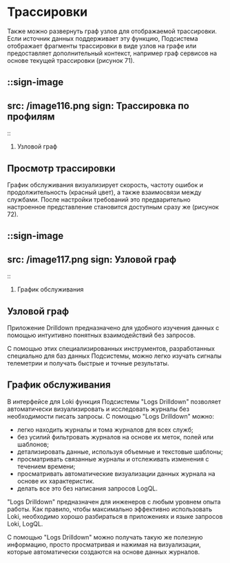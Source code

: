 # Трассировки

Также можно развернуть граф узлов для отображаемой трассировки. Если источник данных поддерживает эту функцию, Подсистема отображает фрагменты трассировки в виде узлов на графе или предоставляет дополнительный контекст, например граф сервисов на основе текущей трассировки (рисунок 71).

::sign-image
---
src: /image116.png
sign: Трассировка по профилям
---
::

1. Узловой граф

## Просмотр трассировки

График обслуживания визуализирует скорость, частоту ошибок и продолжительность (красный цвет), а также взаимосвязи между службами. После настройки требований это предварительно настроенное представление становится доступным сразу же (рисунок 72).

::sign-image
---
src: /image117.png
sign: Узловой граф
---
::

1. График обслуживания

## Узловой граф

Приложение Drilldown предназначено для удобного изучения данных с помощью интуитивно понятных взаимодействий без запросов.

С помощью этих специализированных инструментов, разработанных специально для баз данных Подсистемы, можно легко изучать сигналы телеметрии и получать быстрые и точные результаты.

## График обслуживания

В интерфейсе для Loki функция Подсистемы "Logs Drilldown" позволяет автоматически визуализировать и исследовать журналы без необходимости писать запросы. С помощью "Logs Drilldown" можно:

- легко находить журналы и тома журналов для всех служб;
- без усилий фильтровать журналов на основе их меток, полей или шаблонов;
- детализировать данные, используя объемные и текстовые шаблоны;
- просматривать связанные журналы и отслеживать изменения с течением времени;
- просматривать автоматические визуализации данных журнала на основе их характеристик.
- делать все это без написания запросов LogQL.

"Logs Drilldown" предназначен для инженеров с любым уровнем опыта работы. Как правило, чтобы максимально эффективно использовать Loki, необходимо хорошо разбираться в приложениях и языке запросов Loki, LogQL.

С помощью "Logs Drilldown" можно получать такую же полезную информацию, просто просматривая и нажимая на визуализации, которые автоматически создаются на основе данных журналов.